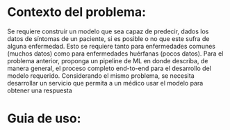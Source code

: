 # Contexto del problema: 
Se requiere construir un modelo que sea capaz de predecir, dados los datos de síntomas de un paciente, si es posible o no que este sufra de alguna enfermedad. Esto se requiere tanto para enfermedades comunes (muchos datos) como para enfermedades huérfanas (pocos datos). 
Para el problema anterior, proponga un pipeline de ML en donde describa, de manera general, el proceso completo end-to-end para el desarrollo del modelo requerido.
Considerando el mismo problema, se necesita desarrollar un servicio que permita a un médico usar el modelo para obtener una respuesta


# Guia de uso:

